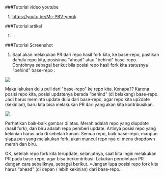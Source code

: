 ###Tutorial video youtube 
1. https://youtu.be/Mc-PBV-ymqk


###Tutorial artikel
1. ..

###Tutorial Screenshot
1. Saat akan melakukan PR dari repo hasil fork kita, ke base-repo, pastikan dahulu repo kita, posisinya "ahead" atau "behind" base-repo. Contohnya sebagai berikut bila posisi repo hasil fork kita statusnya "behind" base-repo :
<img src="https://raw.githubusercontent.com/mudrikul/open-CI-web/master/img/behind.JPG">

Maka lakukan dulu pull dari "base-repo" ke repo kita. Kenapa?? Karena posisi repo kita, posisi updatenya berada "behind" (di belakang) base-repo. Jadi harus meminta update dulu dari base-repo, agar repo kita up2date (kekinian), baru kita bisa melakukan PR dari yang akan kita kontribusikan.

<img src="https://raw.githubusercontent.com/mudrikul/open-CI-web/master/img/prku.JPG">

Perhatikan baik-baik gambar di atas. Merah adalah repo yang diupdate (hasil fork), dan biru adalah repo pemberi update. Artinya posisi repo yang kekinian harus ada di sebelah kanan. Semua repo, baik base-repo, maupun siapa pun yang melakukan fork, akan muncul repo nya di menu dropdown merah dan biru.

OK, setelah repo fork kita terupdate, selanjutnya, saat kita ingin melakukan PR pada base-repo, agar bisa berkontribusi. Lakukan permintaan PR dengan cara sebaliknya, sebagai berikut. *Jangan lupa posisi repo fork kita harus "ahead" (di depan / lebih kekinian) dari base-repo.



